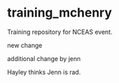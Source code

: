 # training_mchenry

Training repository for NCEAS event.

new change

additional change by jenn

Hayley thinks Jenn is rad.